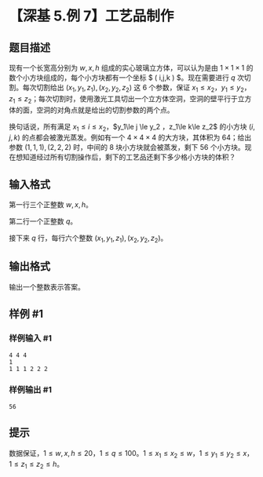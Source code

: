 # 【深基 5.例 7】工艺品制作

## 题目描述

现有一个长宽高分别为 $w,x,h$ 组成的实心玻璃立方体，可以认为是由 $1\times1\times1$ 的数个小方块组成的，每个小方块都有一个坐标 $ ( i,j,k ) $。现在需要进行 $q$ 次切割。每次切割给出 $(x_1,y_1,z_1),(x_2,y_2,z_2)$ 这 6 个参数，保证 $x_1\le x_2$，$y_1\le y_2$，$z_1\le z_2$；每次切割时，使用激光工具切出一个立方体空洞，空洞的壁平行于立方体的面，空洞的对角点就是给出的切割参数的两个点。

换句话说，所有满足 $x_1\le i\le x_2$，$y_1\le j \le y_2 $，$z_1\le k\le z_2$ 的小方块 $(i,j,k)$ 的点都会被激光蒸发。例如有一个 $4\times4\times 4$ 的大方块，其体积为 $64$；给出参数 $(1,1,1),(2,2,2)$ 时，中间的 $8$ 块小方块就会被蒸发，剩下 $56$ 个小方块。现在想知道经过所有切割操作后，剩下的工艺品还剩下多少格小方块的体积？

## 输入格式

第一行三个正整数 $w,x,h$。

第二行一个正整数 $q$。

接下来 $q$ 行，每行六个整数 $(x_1,y_1,z_1),(x_2,y_2,z_2)$。

## 输出格式

输出一个整数表示答案。

## 样例 #1

### 样例输入 #1

```
4 4 4
1
1 1 1 2 2 2
```

### 样例输出 #1

```
56
```

## 提示

数据保证，$1\le w,x,h\le 20$，$1 \leq q\le 100$。$1 \leq x_1 \leq x_2 \leq w$，$1 \leq y_1\leq y_2 \leq x$，$1 \leq z_1 \leq z_2 \leq h$。
